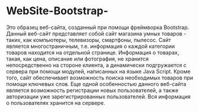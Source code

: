 # WebSite-Bootstrap-
Это образец веб-сайта, созданный при помощи фреймворка Bootstrap. Данный веб-сайт представляет собой сайт магазина умных товаров - таких, как компьютеры, телевизоры, смартфоны, пылесос. Сайт является многостраничным, т.е. информация о каждой категории товаров находится на отдельной странице. Информация о товарах, такая, как цена, описание или фотография, не хранится непосредственно на стороне клиента, а динамически подгружается с сервера при помощи модулей, написанных на языке Java Script. Кроме того, сайт обеспечивает возможность поиска необходимых товаров при помощи ключевых слов. Еще одной особенностью данного веб-сайта является возможность регистрации новых пользователей, а также авторизации уже зарегистрированных пользователей. Вся информация о пользователях хранится на сервере.
